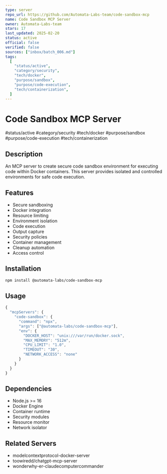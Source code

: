 ```yaml
---
type: server
repo_url: https://github.com/Automata-Labs-team/code-sandbox-mcp
name: Code Sandbox MCP Server
owner: Automata-Labs-team
stars: 17
last_updated: 2025-02-20
status: active
official: false
verified: false
sources: ["inbox/batch_006.md"]
tags:
  [
    "status/active",
    "category/security",
    "tech/docker",
    "purpose/sandbox",
    "purpose/code-execution",
    "tech/containerization",
  ]
---
```


# Code Sandbox MCP Server

#status/active #category/security #tech/docker #purpose/sandbox #purpose/code-execution #tech/containerization

## Description

An MCP server to create secure code sandbox environment for executing code within Docker containers. This server provides isolated and controlled environments for safe code execution.

## Features

- Secure sandboxing
- Docker integration
- Resource limiting
- Environment isolation
- Code execution
- Output capture
- Security policies
- Container management
- Cleanup automation
- Access control

## Installation

```bash
npm install @automata-labs/code-sandbox-mcp
```

## Usage

```javascript
{
  "mcpServers": {
    "code-sandbox": {
      "command": "npx",
      "args": ["@automata-labs/code-sandbox-mcp"],
      "env": {
        "DOCKER_HOST": "unix:///var/run/docker.sock",
        "MAX_MEMORY": "512m",
        "CPU_LIMIT": "1.0",
        "TIMEOUT": "30",
        "NETWORK_ACCESS": "none"
      }
    }
  }
}
```

## Dependencies

- Node.js >= 16
- Docker Engine
- Container runtime
- Security modules
- Resource monitor
- Network isolator

## Related Servers

- modelcontextprotocol-docker-server
- toowiredd/chatgpt-mcp-server
- wonderwhy-er-claudecomputercommander
